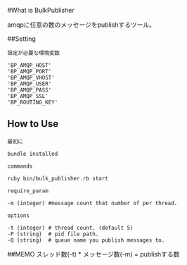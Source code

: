 #What is BulkPublisher

amqpに任意の数のメッセージをpublishするツール。

##Setting

`設定が必要な環境変数`
```
'BP_AMQP_HOST'
'BP_AMQP_PORT'
'BP_AMQP_VHOST'
'BP_AMQP_USER'
'BP_AMQP_PASS'
'BP_AMQP_SSL'
'BP_ROUTING_KEY'
```

## How to Use
`最初に`
```
bundle installed
```


`commands`
```
ruby bin/bulk_publisher.rb start
```

`require_param`
```
-m (integer) #message count that number of per thread.
```

`options`
```
-t (integer) # thread count. (default 5)
-P (string)  # pid file path.
-Q (string)  # queue name you publish messages to.
```

##MEMO
スレッド数(-t) * メッセージ数(-m) = publishする数
